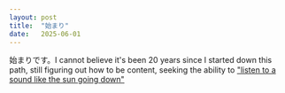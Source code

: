 ```yaml
---
layout: post
title:  "始まり"
date:   2025-06-01
---
```


<p class="intro"><span class="dropcap">始</span>まりです。I cannot believe it's been 20 years since I started down this path, still figuring out how to be content, seeking the ability to <a href="https://www.azlyrics.com/lyrics/rodneycrowell/songforthelife.html" target="_blank">"listen to a sound like the sun going down"</a></p>

